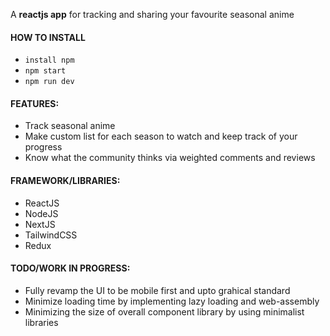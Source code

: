 A <b>reactjs app</b> for tracking and sharing your favourite seasonal anime

#### HOW TO INSTALL
- ```install npm```
- ```npm start```
- ```npm run dev```

#### FEATURES:
- Track seasonal anime <br>
- Make custom list for each season to watch and keep track of your progress <br>
- Know what the community thinks via weighted comments and reviews <br>

#### FRAMEWORK/LIBRARIES:
- ReactJS
- NodeJS
- NextJS
- TailwindCSS
- Redux

#### TODO/WORK IN PROGRESS:
- Fully revamp the UI to be mobile first and upto grahical standard
- Minimize loading time by implementing lazy loading and web-assembly
- Minimizing the size of overall component library by using minimalist libraries
